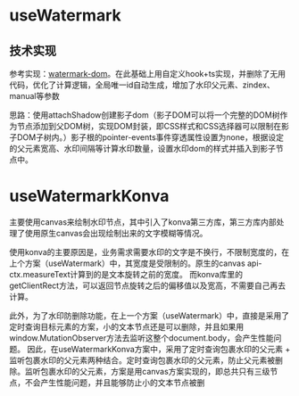 # useWatermark

## 技术实现
参考实现：[watermark-dom](https://github.com/saucxs/watermark-dom)。在此基础上用自定义hook+ts实现，并删除了无用代码，优化了计算逻辑，全局唯一id自动生成，增加了水印父元素、zindex、manual等参数

思路：使用attachShadow创建影子dom（影子DOM可以将一个完整的DOM树作为节点添加到父DOM树，实现DOM封装，即CSS样式和CSS选择器可以限制在影子DOM子树内。）影子根的pointer-events事件穿透属性设置为none，根据设定的父元素宽高、水印间隔等计算水印数量，设置水印dom的样式并插入到影子节点中。


# useWatermarkKonva
主要使用canvas来绘制水印节点，其中引入了konva第三方库，第三方库内部处理了使用原生canvas会出现绘制出来的文字模糊等情况。

使用konva的主要原因是，业务需求需要水印的文字是不换行，不限制宽度的，在上个方案（useWatermark）中，其宽度是受限制的。原生的canvas api-ctx.measureText计算到的是文本旋转之前的宽度。
而konva库里的getClientRect方法，可以返回节点旋转之后的偏移值以及宽高，不需要自己再去计算。

此外，为了水印防删除功能，在上一个方案（useWatermark）中，直接是采用了定时查询目标元素的方案，小的文本节点还是可以删除，并且如果用window.MutationObserver方法去监听这整个document.body，会产生性能问题。
因此，在useWatermarkKonva方案中，采用了定时查询包裹水印的父元素 + 监听包裹水印的父元素两种结合。定时查询包裹水印的父元素，防止父元素被删除。监听包裹水印的父元素，方案是用canvas方案实现的，即总共只有三级节点，不会产生性能问题，并且能够防止小的文本节点被删

